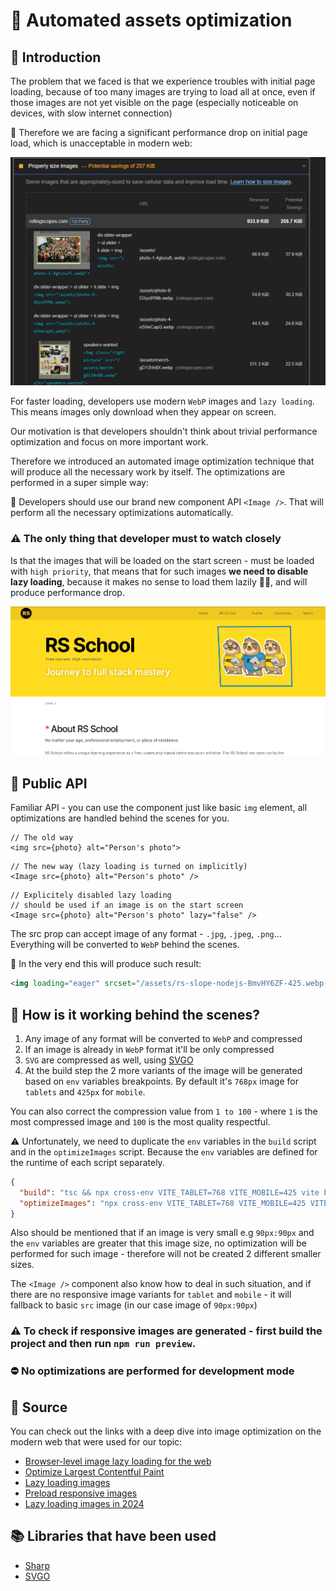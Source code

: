 # 🎴 Automated assets optimization

## 💫 Introduction

The problem that we faced is that we experience troubles with initial page loading, because of too many images are trying to load all at once, even if those images are not yet visible on the page (especially noticeable on devices, with slow internet connection)

🫢 Therefore we are facing a significant performance drop on initial page load, which is unacceptable in modern web:

<img src="assets/bad-performance.png" width="600" alt="image">

For faster loading, developers use modern `WebP` images and `lazy loading`. This means images only download when they appear on screen.

Our motivation is that developers shouldn't think about trivial performance optimization and focus on more important work.

Therefore we introduced an automated image optimization technique that will produce all the necessary work by itself. The optimizations are performed in a super simple way:

🎉 Developers should use our brand new component API `<Image />`. That will perform all the necessary optimizations automatically.

### ⚠️ The only thing that developer must to watch closely
Is that the images that will be loaded on the start screen - must be loaded with `high priority`, that means that for such images **we need to disable lazy loading**, because it makes no sense to load them lazily 🤷‍♂️, and will produce performance drop.

<img src="./assets/watch-close.png" width="600" alt="image">

## 🚀 Public API

Familiar API - you can use the component just like basic `img` element, all optimizations are handled behind the scenes for you.
```tsx
// The old way
<img src={photo} alt="Person's photo">
```
```tsx
// The new way (lazy loading is turned on implicitly)
<Image src={photo} alt="Person's photo" />
```

```tsx
// Explicitely disabled lazy loading 
// should be used if an image is on the start screen
<Image src={photo} alt="Person's photo" lazy="false" />
```

The src prop can accept image of any format - `.jpg`, `.jpeg`, `.png`... Everything will be converted to `WebP` behind the scenes.

🔮 In the very end this will produce such result: 

```html
<img loading="eager" srcset="/assets/rs-slope-nodejs-BmvHY6ZF-425.webp 425w, /assets/rs-slope-nodejs-BmvHY6ZF-768.webp 768w, /assets/rs-slope-nodejs-BmvHY6ZF.webp 1280w" sizes="(max-width: 425px) 425px, (max-width: 768px) 768px, 1280px" decoding="auto" fetchpriority="high" src="/assets/rs-slope-nodejs-BmvHY6ZF.webp" draggable="false" alt="Node.js">
```

## 🤔 How is it working behind the scenes?
1. Any image of any format will be converted to `WebP` and compressed
2. If an image is already in `WebP` format it'll be only compressed
3. `SVG` are compressed as well, using [SVGO](https://github.com/svg/svgo)
4. At the build step the 2 more variants of the image will be generated based on `env` variables breakpoints. By default it's `768px` image for `tablets` and `425px` for `mobile`.

You can also correct the compression value from `1 to 100` - where `1` is the most compressed image and `100` is the most quality respectful.

⚠️ Unfortunately, we need to duplicate the `env` variables in the `build` script and in the `optimizeImages` script. Because the `env` variables are defined for the runtime of each script separately.

```JSON
{
  "build": "tsc && npx cross-env VITE_TABLET=768 VITE_MOBILE=425 vite build && npm run optimizeImages",
  "optimizeImages": "npx cross-env VITE_TABLET=768 VITE_MOBILE=425 VITE_COMPRESS_QUALITY=80 node optimizeImages/optimizeImages.js"
}
```

Also should be mentioned that if an image is very small e.g `90px:90px` and the `env` variables are greater that this image size, no optimization will be performed for such image - therefore will not be created 2 different smaller sizes.

The `<Image />` component also know how to deal in such situation, and if there are no responsive image variants for `tablet` and `mobile` - it will fallback to basic `src` image (in our case image of `90px:90px`)

### ⚠️ To check if responsive images are generated - first build the project and then run ```npm run preview```.

### ⛔ **No optimizations are performed for development mode**

## 🧠 Source
You can check out the links with a deep dive into image optimization on the modern web that were used for our topic:

* [Browser-level image lazy loading for the web](https://web.dev/articles/browser-level-image-lazy-loading)
* [Optimize Largest Contentful Paint](https://web.dev/articles/optimize-lcp)
* [Lazy loading images](https://web.dev/articles/lazy-loading-images)
* [Preload responsive images](https://web.dev/articles/preload-responsive-images)
* [Lazy loading images in 2024](https://medium.com/@iliketoplay/lazy-loading-images-in-2024-9b579e885e07)

## 📚 Libraries that have been used

* [Sharp](https://sharp.pixelplumbing.com/api-resize#resize)
* [SVGO](https://github.com/svg/svgo)
